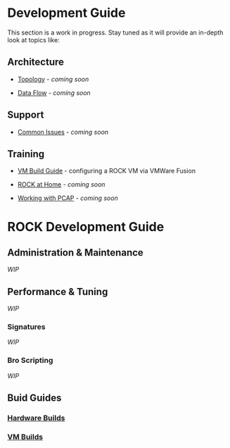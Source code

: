 # Development Guide

This section is a work in progress.  Stay tuned as it will provide an in-depth look at topics like:


## Architecture
- [Topology]() - *coming soon*

- [Data Flow]() - *coming soon*

## Support
- [Common Issues]() - *coming soon*


## Training

- [VM Build Guide](devel/vm_guide.md) - configuring a ROCK VM via VMWare Fusion

- [ROCK at Home]() - *coming soon*

- [Working with PCAP](pcap.md) - *coming soon*




<!-- TODO
### Topology
* monodraw diagram *TBD*

### Places to get PCAP
* list of exercises / training sources *TBD*

### Bro Replay
* `bro-r` examples *TBD*

### ROCK @ Home
* examples of home implementation *TBD* -->

# ROCK Development Guide

## Administration & Maintenance

*WIP*

## Performance & Tuning

*WIP*

### Signatures

*WIP*

### Bro Scripting

*WIP*

## Buid Guides



### [Hardware Builds](hw_guide.md)

### [VM Builds](vm_guide.md)
